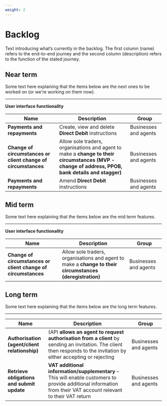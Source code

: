 ```yaml
---
weight: 2
---
```


# Backlog

Text introducing what’s currently in the backlog. The first column (name) refers to the end-to-end journey and the second column (description) refers to the function of the stated journey.

## Near term

Some text here explaining that the items below are the next ones to be worked on (or we're working on them now).

***

**User interface functionality**

Name | Description | Group
 --- | --- | ---
**Payments and repayments** | Create, view and delete **Direct Debit** instructions | Businesses and agents
**Change of circumstances or client change of circumstances** | Allow sole traders, organisations and agent to make a **change to their circumstances (MVP - change of address, PPOB, bank details and stagger)** | Businesses and agents
**Payments and repayments** | Amend **Direct Debit** instructions | Businesses and agents

## Mid term

Some text here explaining that the items below are the mid term features.

***

**User interface functionality**

Name | Description | Group
 --- | --- | ---
**Change of circumstances or client change of circumstances** | Allow sole traders, organisations and agent to make a **change to their circumstances (deregistration)** | Businesses and agents

## Long term

Some text here explaining that the items below are the long term features.

***

Name | Description | Group
 --- | --- | ---
**Authorisation (agent/client relationship)** | (API **allows an agent to request authorisation from a client** by sending an invitation. The client then responds to the invitation by either accepting or rejecting | Businesses and agents
**Retrieve obligations and submit update** | **VAT additional information/supplementary** – This will enable customers to provide additional information from their VAT account relevant to their VAT return | Businesses and agents
